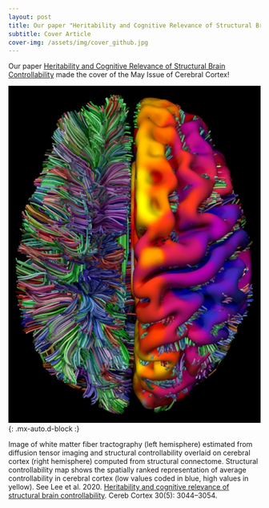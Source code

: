 ```yaml
---
layout: post
title: Our paper "Heritability and Cognitive Relevance of Structural Brain Controllability" made the cover of the May Issue of Cerebral Cortex! 
subtitle: Cover Article
cover-img: /assets/img/cover_github.jpg
---
```



Our paper [Heritability and Cognitive Relevance of Structural Brain Controllability](https://academic.oup.com/cercor/article/30/5/3044/5678069) made the cover of the May Issue of Cerebral Cortex! 


![Cover](/assets/img/cover_github.jpg){: .mx-auto.d-block :}

Image of white matter fiber tractography (left hemisphere) estimated from diffusion tensor imaging and structural controllability overlaid on cerebral cortex (right hemisphere) computed from structural connectome. Structural controllability map shows the spatially ranked representation of average controllability in cerebral cortex (low values coded in blue, high values in yellow). See Lee et al. 2020. [Heritability and cognitive relevance of structural brain controllability](https://academic.oup.com/cercor/article/30/5/3044/5678069). Cereb Cortex 30(5): 3044–3054.
